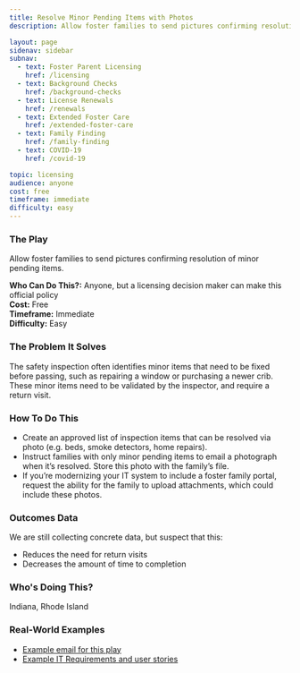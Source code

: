 ```yaml
---
title: Resolve Minor Pending Items with Photos
description: Allow foster families to send pictures confirming resolution of minor pending items. 

layout: page
sidenav: sidebar
subnav:
  - text: Foster Parent Licensing
    href: /licensing
  - text: Background Checks
    href: /background-checks
  - text: License Renewals
    href: /renewals
  - text: Extended Foster Care
    href: /extended-foster-care
  - text: Family Finding
    href: /family-finding
  - text: COVID-19
    href: /covid-19

topic: licensing
audience: anyone
cost: free
timeframe: immediate
difficulty: easy
---
```



### The Play

Allow foster families to send pictures confirming resolution of minor pending items. 

**Who Can Do This?:**
Anyone, but a licensing decision maker can make this official policy<br />
**Cost:**
Free<br />
**Timeframe:**
Immediate<br />
**Difficulty:**
Easy<br />

### The Problem It Solves

The safety inspection often identifies minor items that need to be fixed before passing, such as repairing a window or purchasing a newer crib. These minor items need to be validated by the inspector, and require a return visit. 

### How To Do This

* Create an approved list of inspection items that can be resolved via photo (e.g. beds, smoke detectors, home repairs).
* Instruct families with only minor pending items to email a photograph when it’s resolved. Store this photo with the family’s file.
* If you’re modernizing your IT system to include a foster family portal, request the ability for the family to upload attachments, which could include these photos.

### Outcomes Data

We are still collecting concrete data, but suspect that this:

* Reduces the need for return visits
* Decreases the amount of time to completion


### Who's Doing This?

Indiana, Rhode Island

### Real-World Examples

* [Example email for this play](/assets/resolve_minor_pending_items_asset)
* [Example IT Requirements and user stories](/assets/resolve_minor_pending_items_asset2)